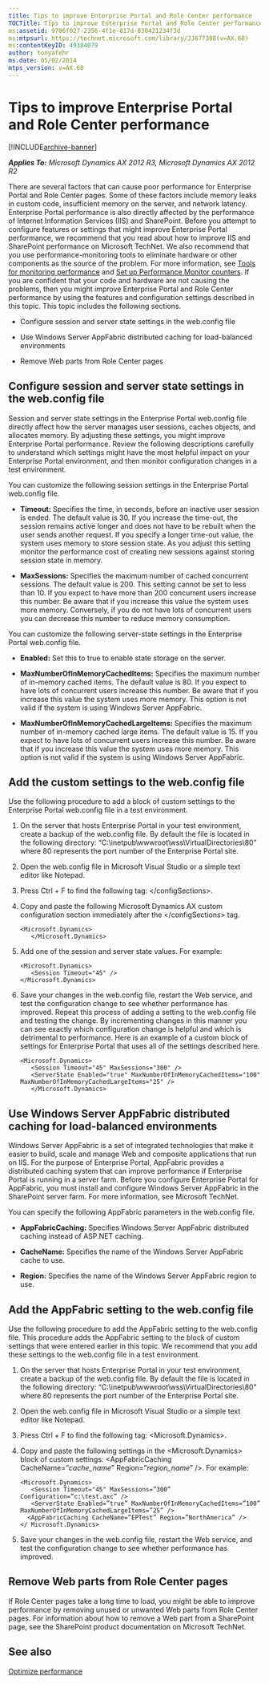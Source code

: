 ```yaml
---
title: Tips to improve Enterprise Portal and Role Center performance
TOCTitle: Tips to improve Enterprise Portal and Role Center performance
ms:assetid: 9706f027-2356-4f1e-817d-030421234f3d
ms:mtpsurl: https://technet.microsoft.com/library/JJ677308(v=AX.60)
ms:contentKeyID: 49384079
author: tonyafehr
ms.date: 05/02/2014
mtps_version: v=AX.60
---
```


# Tips to improve Enterprise Portal and Role Center performance 


[!INCLUDE[archive-banner](includes/archive-banner.md)]


_**Applies To:** Microsoft Dynamics AX 2012 R3, Microsoft Dynamics AX 2012 R2_

There are several factors that can cause poor performance for Enterprise Portal and Role Center pages. Some of these factors include memory leaks in custom code, insufficient memory on the server, and network latency. Enterprise Portal performance is also directly affected by the performance of Internet Information Services (IIS) and SharePoint. Before you attempt to configure features or settings that might improve Enterprise Portal performance, we recommend that you read about how to improve IIS and SharePoint performance on Microsoft TechNet. We also recommend that you use performance-monitoring tools to eliminate hardware or other components as the source of the problem. For more information, see [Tools for monitoring performance](tools-for-monitoring-performance.md) and [Set up Performance Monitor counters](set-up-performance-monitor-counters.md). If you are confident that your code and hardware are not causing the problems, then you might improve Enterprise Portal and Role Center performance by using the features and configuration settings described in this topic. This topic includes the following sections.

  - Configure session and server state settings in the web.config file

  - Use Windows Server AppFabric distributed caching for load-balanced environments

  - Remove Web parts from Role Center pages

## Configure session and server state settings in the web.config file

Session and server state settings in the Enterprise Portal web.config file directly affect how the server manages user sessions, caches objects, and allocates memory. By adjusting these settings, you might improve Enterprise Portal performance. Review the following descriptions carefully to understand which settings might have the most helpful impact on your Enterprise Portal environment, and then monitor configuration changes in a test environment.

You can customize the following session settings in the Enterprise Portal web.config file.

  - **Timeout:** Specifies the time, in seconds, before an inactive user session is ended. The default value is 30. If you increase the time-out, the session remains active longer and does not have to be rebuilt when the user sends another request. If you specify a longer time-out value, the system uses memory to store session state. As you adjust this setting monitor the performance cost of creating new sessions against storing session state in memory.

  - **MaxSessions:** Specifies the maximum number of cached concurrent sessions. The default value is 200. This setting cannot be set to less than 10. If you expect to have more than 200 concurrent users increase this number. Be aware that if you increase this value the system uses more memory. Conversely, if you do not have lots of concurrent users you can decrease this number to reduce memory consumption.

You can customize the following server-state settings in the Enterprise Portal web.config file.

  - **Enabled:** Set this to true to enable state storage on the server.

  - **MaxNumberOfInMemoryCachedItems:** Specifies the maximum number of in-memory cached items. The default value is 80. If you expect to have lots of concurrent users increase this number. Be aware that if you increase this value the system uses more memory. This option is not valid if the system is using Windows Server AppFabric.

  - **MaxNumberOfInMemoryCachedLargeItems:** Specifies the maximum number of in-memory cached large items. The default value is 15. If you expect to have lots of concurrent users increase this number. Be aware that if you increase this value the system uses more memory. This option is not valid if the system is using Windows Server AppFabric.

## Add the custom settings to the web.config file

Use the following procedure to add a block of custom settings to the Enterprise Portal web.config file in a test environment.

1.  On the server that hosts Enterprise Portal in your test environment, create a backup of the web.config file. By default the file is located in the following directory: “C:\\inetpub\\wwwroot\\wss\\VirtualDirectories\\80” where 80 represents the port number of the Enterprise Portal site.

2.  Open the web.config file in Microsoft Visual Studio or a simple text editor like Notepad.

3.  Press Ctrl + F to find the following tag: \</configSections\>.

4.  Copy and paste the following Microsoft Dynamics AX custom configuration section immediately after the \</configSections\> tag.
    
        <Microsoft.Dynamics>
           </Microsoft.Dynamics>

5.  Add one of the session and server state values. For example:
    
        <Microsoft.Dynamics>
           <Session Timeout="45" />
        </Microsoft.Dynamics>

6.  Save your changes in the web.config file, restart the Web service, and test the configuration change to see whether performance has improved. Repeat this process of adding a setting to the web.config file and testing the change. By incrementing changes in this manner you can see exactly which configuration change is helpful and which is detrimental to performance. Here is an example of a custom block of settings for Enterprise Portal that uses all of the settings described here.
    
        <Microsoft.Dynamics>
           <Session Timeout="45" MaxSessions="300" />
           <ServerState Enabled="true" MaxNumberOfInMemoryCachedItems="100" MaxNumberOfInMemoryCachedLargeItems="25" /> 
           </Microsoft.Dynamics>

## Use Windows Server AppFabric distributed caching for load-balanced environments

Windows Server AppFabric is a set of integrated technologies that make it easier to build, scale and manage Web and composite applications that run on IIS. For the purpose of Enterprise Portal, AppFabric provides a distributed caching system that can improve performance if Enterprise Portal is running in a server farm. Before you configure Enterprise Portal for AppFabric, you must install and configure Windows Server AppFabric in the SharePoint server farm. For more information, see Microsoft TechNet.

You can specify the following AppFabric parameters in the web.config file.

  - **AppFabricCaching:** Specifies Windows Server AppFabric distributed caching instead of ASP.NET caching.

  - **CacheName:** Specifies the name of the Windows Server AppFabric cache to use.

  - **Region:** Specifies the name of the Windows Server AppFabric region to use.

## Add the AppFabric setting to the web.config file

Use the following procedure to add the AppFabric setting to the web.config file. This procedure adds the AppFabric setting to the block of custom settings that were entered earlier in this topic. We recommend that you add these settings to the web.config file in a test environment.

1.  On the server that hosts Enterprise Portal in your test environment, create a backup of the web.config file. By default the file is located in the following directory: “C:\\inetpub\\wwwroot\\wss\\VirtualDirectories\\80” where 80 represents the port number of the Enterprise Portal site.

2.  Open the web.config file in Microsoft Visual Studio or a simple text editor like Notepad.

3.  Press Ctrl + F to find the following tag: \<Microsoft.Dynamics\>.

4.  Copy and paste the following settings in the \<Microsoft.Dynamics\> block of custom settings: \<AppFabricCaching CacheName=”*cache\_name*” Region=”*region\_name*” /\>. For example:
    
        <Microsoft.Dynamics>
           <Session Timeout="45" MaxSessions=”300” Configuration=”c:\test.axc” />
           <ServerState Enabled=”true” MaxNumberOfInMemoryCachedItems=”100” MaxNumberOfInMemoryCachedLargeItems=”25” /> 
          <AppFabricCaching CacheName=”EPTest” Region=”NorthAmerica” />
        </ Microsoft.Dynamics>

5.  Save your changes in the web.config file, restart the Web service, and test the configuration change to see whether performance has improved.

## Remove Web parts from Role Center pages

If Role Center pages take a long time to load, you might be able to improve performance by removing unused or unwanted Web parts from Role Center pages. For information about how to remove a Web part from a SharePoint page, see the SharePoint product documentation on Microsoft TechNet.

## See also

[Optimize performance](optimize-performance.md)

  


